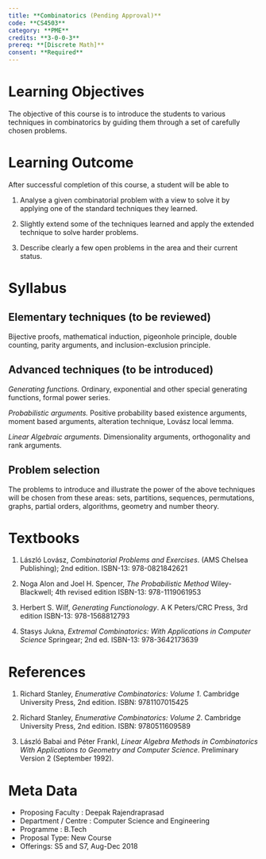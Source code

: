 ```yaml
---
title: **Combinatorics (Pending Approval)**
code: **CS4503**
category: **PME** 
credits: **3-0-0-3**
prereq: **[Discrete Math]** 
consent: **Required** 
---
```


# Learning Objectives

The objective of this course is to introduce the students to
various techniques in combinatorics by guiding them
through a set of carefully chosen problems.

# Learning Outcome

After successful completion of this course, a student will be able to

1.	Analyse a given combinatorial problem with a view to 
	solve it by applying one of the standard techniques 
	they learned.

2.	Slightly extend some of the techniques learned and
	apply the extended technique to	solve harder problems.

3.	Describe clearly a few open problems in the area and
	their current status.

# Syllabus

## Elementary techniques (to be reviewed)

Bijective proofs, mathematical induction, pigeonhole principle, 
double counting, parity arguments, and inclusion-exclusion principle.

## Advanced techniques (to be introduced) 

*Generating functions.*
Ordinary, exponential and other special generating functions, formal power series. 

*Probabilistic arguments.*
Positive probability based existence arguments, moment based arguments,
alteration technique, Lovász local lemma.

*Linear Algebraic arguments.*
Dimensionality arguments, orthogonality and rank arguments.

## Problem selection

The problems to introduce and illustrate the power of the
above techniques will be chosen from these areas: 
sets, partitions, sequences, permutations, graphs, partial orders,
algorithms, geometry and number theory.  

# Textbooks

1.	László Lovász, *Combinatorial Problems and Exercises*. 
	(AMS Chelsea Publishing); 2nd edition.
	ISBN-13: 978-0821842621

2.	Noga Alon and Joel H. Spencer, *The Probabilistic Method*
	Wiley-Blackwell; 4th revised edition 
	ISBN-13: 978-1119061953

3.	Herbert S. Wilf, *Generating Functionology*. 
	A K Peters/CRC Press, 3rd edition
	ISBN-13: 978-1568812793

4.	Stasys Jukna, *Extremal Combinatorics: With Applications in Computer Science*
	Springear; 2nd ed. 
	ISBN-13: 978-3642173639

# References

1.	Richard Stanley, *Enumerative Combinatorics: Volume 1*.
	Cambridge University Press, 2nd edition.
	ISBN: 9781107015425

2.	Richard Stanley, *Enumerative Combinatorics: Volume 2*.
	Cambridge University Press, 2nd edition.
	ISBN: 9780511609589

3.	László Babai and Péter Frankl,
	*Linear Algebra Methods in Combinatorics 
	With Applications to Geometry and Computer Science*.
	Preliminary Version 2 (September 1992).

# Meta Data	 	 	
 
* Proposing Faculty : Deepak Rajendraprasad
* Department / Centre : Computer Science and Engineering
* Programme : B.Tech
* Proposal Type: New Course
* Offerings: S5 and S7, Aug-Dec 2018

